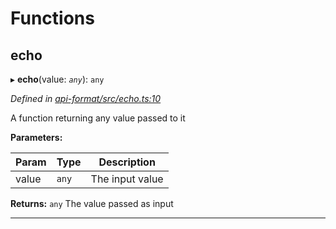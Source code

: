 

# Functions

<a id="echo"></a>

##  echo

▸ **echo**(value: *`any`*): `any`

*Defined in [api-format/src/echo.ts:10](https://github.com/polkadot-js/api/blob/ef78f2a/packages/api-format/src/echo.ts#L10)*

A function returning any value passed to it

**Parameters:**

| Param | Type | Description |
| ------ | ------ | ------ |
| value | `any` |  The input value |

**Returns:** `any`
The value passed as input

___

